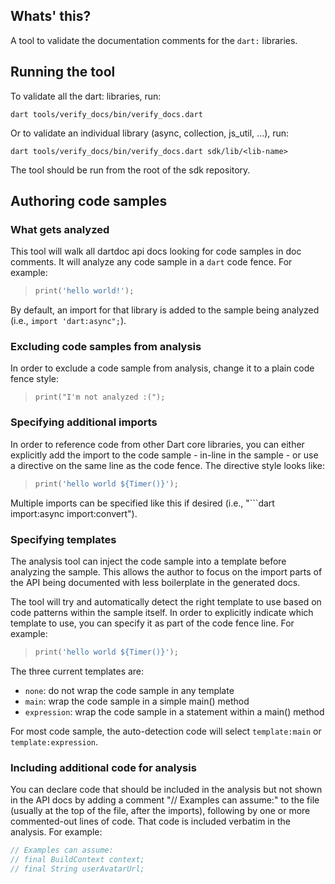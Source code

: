 ## Whats' this?

A tool to validate the documentation comments for the `dart:` libraries.

## Running the tool

To validate all the dart: libraries, run:

```
dart tools/verify_docs/bin/verify_docs.dart
```

Or to validate an individual library (async, collection, js_util, ...), run:

```
dart tools/verify_docs/bin/verify_docs.dart sdk/lib/<lib-name>
```

The tool should be run from the root of the sdk repository.

## Authoring code samples

### What gets analyzed

This tool will walk all dartdoc api docs looking for code samples in doc comments.
It will analyze any code sample in a `dart` code fence. For example:

> ```dart
> print('hello world!');
> ```

By default, an import for that library is added to the sample being analyzed (i.e.,
`import 'dart:async";`).

### Excluding code samples from analysis

In order to exclude a code sample from analysis, change it to a plain code fence style:

> ```
> print("I'm not analyzed :(");
> ```

### Specifying additional imports

In order to reference code from other Dart core libraries, you can either explicitly add
the import to the code sample - in-line in the sample - or use a directive on the same
line as the code fence. The directive style looks like:

> ```dart import:async
> print('hello world ${Timer()}');
> ```

Multiple imports can be specified like this if desired (i.e., "```dart import:async import:convert").

### Specifying templates

The analysis tool can inject the code sample into a template before analyzing the
sample. This allows the author to focus on the import parts of the API being
documented with less boilerplate in the generated docs.

The tool will try and automatically detect the right template to use based on
code patterns within the sample itself. In order to explicitly indicate which template
to use, you can specify it as part of the code fence line. For example:

> ```dart template:main
> print('hello world ${Timer()}');
> ```

The three current templates are:
- `none`: do not wrap the code sample in any template
- `main`: wrap the code sample in a simple main() method
- `expression`: wrap the code sample in a statement within a main() method

For most code sample, the auto-detection code will select `template:main` or
`template:expression`.

### Including additional code for analysis

You can declare code that should be included in the analysis but not shown in
the API docs by adding a comment "// Examples can assume:" to the file (usually
at the top of the file, after the imports), following by one or more
commented-out lines of code. That code is included verbatim in the analysis. For
example:

```dart
// Examples can assume:
// final BuildContext context;
// final String userAvatarUrl;
```
